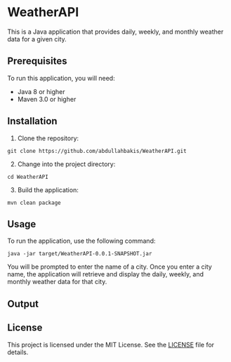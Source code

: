 # WeatherAPI
This is a Java application that provides daily, weekly, and monthly weather data for a given city.

## Prerequisites
To run this application, you will need:

* Java 8 or higher
* Maven 3.0 or higher
## Installation
1. Clone the repository:
```
git clone https://github.com/abdullahbakis/WeatherAPI.git
```

2. Change into the project directory:
```
cd WeatherAPI
```

3. Build the application:
```
mvn clean package
```

## Usage
To run the application, use the following command:

```
java -jar target/WeatherAPI-0.0.1-SNAPSHOT.jar
```

You will be prompted to enter the name of a city. Once you enter a city name, the application will retrieve and display the daily, weekly, and monthly weather data for that city.

## Output

## License
This project is licensed under the MIT License. See the [LICENSE]() file for details.

